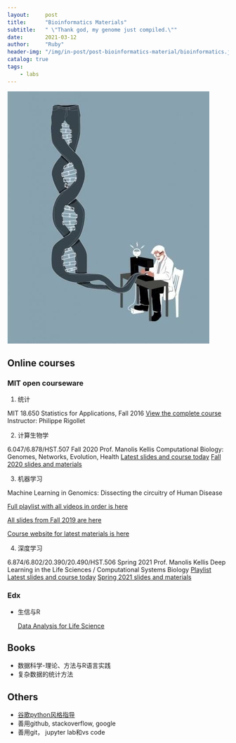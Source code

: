 ```yaml
---
layout:     post
title:      "Bioinformatics Materials"
subtitle:   " \"Thank god, my genome just compiled.\""
date:       2021-03-12
author:     "Ruby"
header-img: "/img/in-post/post-bioinformatics-material/bioinformatics.jpg"
catalog: true
tags:
    - labs
---
```


![bioinformatics](/img/in-post/post-bioinformatics-materials/bioinformatics.jpg)

## Online courses

### MIT open courseware

1.  统计

   MIT 18.650 Statistics for Applications, Fall 2016
   [View the complete course](https://ocw.mit.edu/courses/mathematics/18-650-statistics-for-applications-fall-2016/)
   Instructor: Philippe Rigollet

2.  计算生物学

   6.047/6.878/HST.507 Fall 2020 Prof. Manolis Kellis
   Computational Biology: Genomes, Networks, Evolution, Health
   [Latest slides and course today](http://stellar.mit.edu/S/course/6/fa20/6.047)
   [Fall 2020 slides and materials](http://stellar.mit.edu/S/course/6/fa20/6.047/materials.html)

3.  机器学习

   Machine Learning in Genomics: Dissecting the circuitry of Human Disease 

   [Full playlist with all videos in order is here](https://www.youtube.com/playlist?list=PLypiXJdtIca6U5uQOCHjP9Op3gpa177fK)

   [All slides from Fall 2019 are here](https://stellar.mit.edu/S/course/6/fa19/6.047/materials.html)

   [Course website for latest materials is here](http://stellar.mit.edu/S/course/6/fa20/6.047/)

4.  深度学习

   6.874/6.802/20.390/20.490/HST.506 Spring 2021 Prof. Manolis Kellis
   Deep Learning in the Life Sciences / Computational Systems Biology
   [Playlist](https://youtube.com/playlist?list=PLypiXJdtIca5sxV7aE3-PS9fYX3vUdIOX)
   [Latest slides and course today](https://mit6874.github.io/)
   [Spring 2021 slides and materials](https://canvas.mit.edu/courses/7499)

### Edx

- 生信与R

  [Data Analysis for Life Science](https://courses.edx.org/dashboard/programs/e15999cc-51c8-4be0-a482-9d67b4626250/)

## Books

- 数据科学-理论、方法与R语言实践
- 复杂数据的统计方法

## Others

- [谷歌python风格指导](https://google.github.io/styleguide/pyguide.html)
- 善用github, stackoverflow, google
- 善用git， jupyter lab和vs code

